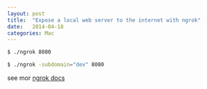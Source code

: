 ```yaml
---
layout: post
title:  "Expose a local web server to the internet with ngrok"
date:   2014-04-18
categories: Mac
---
```


```bash
$ ./ngrok 8080
```

```bash
$ ./ngrok -subdomain="dev" 8080
```

see mor [ngrok docs](https://ngrok.com/docs)

